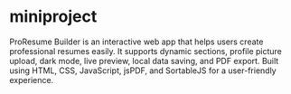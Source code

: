 # miniproject
ProResume Builder is an interactive web app that helps users create professional resumes easily. It supports dynamic sections, profile picture upload, dark mode, live preview, local data saving, and PDF export. Built using HTML, CSS, JavaScript, jsPDF, and SortableJS for a user-friendly experience.
